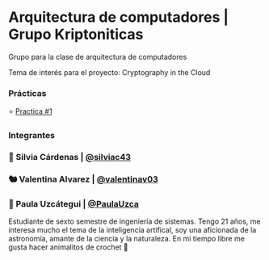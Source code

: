 # Arquitectura de computadores | Grupo Kriptoniticas
Grupo para la clase de arquitectura de computadores

Tema de interés para el proyecto: Cryptography in the Cloud




### Prácticas
⭐​ [Practica #1](https://github.com/PaulaUzca/Arquitectura/tree/main/Practicas/Practica%20%231)




### Integrantes

### 🐇​ Silvia Cárdenas | [@silviac43](https://github.com/silviac43) 

### 🐿️ Valentina Alvarez | [@valentinav03](https://github.com/valentinav03)

### 🦎​ Paula Uzcátegui | [@PaulaUzca](https://github.com/PaulaUzca)
Estudiante de sexto semestre de ingeniería de sistemas. Tengo 21 años, me interesa mucho el tema de la inteligencia artifical, soy una aficionada de la astronomía, amante de la ciencia y la naturaleza. En mi tiempo libre me gusta hacer animalitos de crochet 🐳


